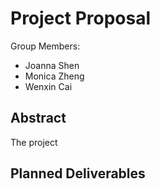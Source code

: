 # Project Proposal

Group Members:
- Joanna Shen
- Monica Zheng
- Wenxin Cai

## Abstract
The project 

## Planned Deliverables
